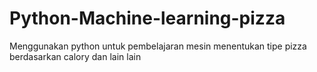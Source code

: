 # Python-Machine-learning-pizza
Menggunakan python untuk pembelajaran mesin menentukan tipe pizza berdasarkan calory dan lain lain
